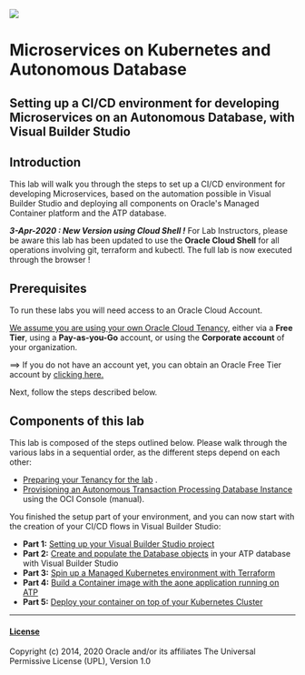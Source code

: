 

![](../../common/images/customer.logo2.png)

# Microservices on Kubernetes and Autonomous Database

## Setting up a CI/CD environment for developing Microservices on an Autonomous Database, with Visual Builder Studio

## Introduction

This lab will walk you through the steps to set up a CI/CD environment for developing Microservices, based on the automation possible in Visual Builder Studio and deploying all components on Oracle's Managed Container platform and the ATP database.

***3-Apr-2020 : New Version using Cloud Shell !***  For Lab Instructors, please be aware this lab has been updated to use the **Oracle Cloud Shell** for all operations involving git, terraform and kubectl.  The full lab is now executed through the browser !



## Prerequisites

To run these labs you will need access to an Oracle Cloud Account.  

<u>We assume you are using your own Oracle Cloud Tenancy,</u> either via a **Free Tier**, using a **Pay-as-you-Go** account, or using the **Corporate account** of your organization.  

==> If you do not have an account yet, you can obtain  an Oracle Free Tier account by [clicking here.](https://myservices.us.oraclecloud.com/mycloud/signup?sourceType=:ow:wb:sh:em::RC_WWMK200517P00005:Vlab_Ku8_ATP_July&intcmp=:ow:wb:sh:em::RC_WWMK200517P00005:Vlab_Ku8_ATP_July)

Next, follow the steps described below.



## Components of this lab

This lab is composed of the steps outlined below.  Please walk through the various labs in a sequential order, as the different steps depend on each other:

- [Preparing your Tenancy for the lab](https://oracle.github.io/cloudtestdrive/AppDev/ATP-OKE/livelabs/?lab=env-setup.md) .
- [Provisioning an Autonomous Transaction Processing Database Instance](https://oracle.github.io/cloudtestdrive/AppDev/ATP-OKE/livelabs/?lab=LabGuide100ProvisionAnATPDatabase)  using the OCI Console (manual).

  

You finished the setup part of your environment, and you can now start with the creation of your CI/CD flows in Visual Builder Studio:

- **Part 1:** [Setting up your Visual Builder Studio project](https://oracle.github.io/cloudtestdrive/AppDev/ATP-OKE/livelabs/?lab=LabGuide250Devcs-proj_own1)
- **Part 2:** [Create and populate the Database objects](https://oracle.github.io/cloudtestdrive/AppDev/ATP-OKE/livelabs/?lab=LabGuide400DataLoadingIntoATP_own) in your ATP database with Visual Builder Studio
- **Part 3:** [Spin up a Managed Kubernetes environment with Terraform](https://oracle.github.io/cloudtestdrive/AppDev/ATP-OKE/livelabs/?lab=LabGuide660OKE_Create)
- **Part 4:** [Build a Container image with the aone application running on ATP](https://oracle.github.io/cloudtestdrive/AppDev/ATP-OKE/livelabs/?lab=LabGuide650BuildDocker)
- **Part 5:** [Deploy your container on top of your Kubernetes Cluster](https://oracle.github.io/cloudtestdrive/AppDev/ATP-OKE/livelabs/?lab=LabGuide670DeployDocker)

---





#### [License](../../LICENSE)

Copyright (c) 2014, 2020 Oracle and/or its affiliates
The Universal Permissive License (UPL), Version 1.0

